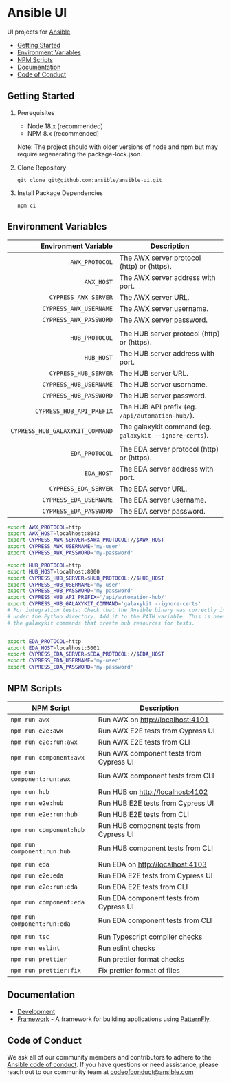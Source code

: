 # Ansible UI

UI projects for [Ansible](https://www.ansible.com).

- [Getting Started](#getting-started)
- [Environment Variables](#environment-variables)
- [NPM Scripts](#npm-scripts)
- [Documentation](#documentation)
- [Code of Conduct](#code-of-conduct)

## Getting Started

1. Prerequisites

   - Node 18.x (recommended)
   - NPM 8.x (recommended)

   Note: The project should with older versions of node and npm but may require regenerating the package-lock.json.

2. Clone Repository

   ```
   git clone git@github.com:ansible/ansible-ui.git
   ```

3. Install Package Dependencies

   ```
   npm ci
   ```

## Environment Variables

|            Environment Variable | Description                                             |
| ------------------------------: | ------------------------------------------------------- |
|                  `AWX_PROTOCOL` | The AWX server protocol (http) or (https).              |
|                      `AWX_HOST` | The AWX server address with port.                       |
|            `CYPRESS_AWX_SERVER` | The AWX server URL.                                     |
|          `CYPRESS_AWX_USERNAME` | The AWX server username.                                |
|          `CYPRESS_AWX_PASSWORD` | The AWX server password.                                |
|                                 |                                                         |
|                  `HUB_PROTOCOL` | The HUB server protocol (http) or (https).              |
|                      `HUB_HOST` | The HUB server address with port.                       |
|            `CYPRESS_HUB_SERVER` | The HUB server URL.                                     |
|          `CYPRESS_HUB_USERNAME` | The HUB server username.                                |
|          `CYPRESS_HUB_PASSWORD` | The HUB server password.                                |
|        `CYPRESS_HUB_API_PREFIX` | The HUB API prefix (eg. `/api/automation-hub/`).        |
| `CYPRESS_HUB_GALAXYKIT_COMMAND` | The galaxykit command (eg. `galaxykit --ignore-certs`). |
|                                 |                                                         |
|                  `EDA_PROTOCOL` | The EDA server protocol (http) or (https).              |
|                      `EDA_HOST` | The EDA server address with port.                       |
|            `CYPRESS_EDA_SERVER` | The EDA server URL.                                     |
|          `CYPRESS_EDA_USERNAME` | The EDA server username.                                |
|          `CYPRESS_EDA_PASSWORD` | The EDA server password.                                |

```zsh
export AWX_PROTOCOL=http
export AWX_HOST=localhost:8043
export CYPRESS_AWX_SERVER=$AWX_PROTOCOL://$AWX_HOST
export CYPRESS_AWX_USERNAME='my-user'
export CYPRESS_AWX_PASSWORD='my-password'

export HUB_PROTOCOL=http
export HUB_HOST=localhost:8000
export CYPRESS_HUB_SERVER=$HUB_PROTOCOL://$HUB_HOST
export CYPRESS_HUB_USERNAME='my-user'
export CYPRESS_HUB_PASSWORD='my-password'
export CYPRESS_HUB_API_PREFIX='/api/automation-hub/'
export CYPRESS_HUB_GALAXYKIT_COMMAND='galaxykit --ignore-certs'
# For integration tests: Check that the Ansible binary was correctly installed
# under the Python directory. Add it to the PATH variable. This is needed for
# the galaxykit commands that create hub resources for tests.


export EDA_PROTOCOL=http
export EDA_HOST=localhost:5001
export CYPRESS_EDA_SERVER=$EDA_PROTOCOL://$EDA_HOST
export CYPRESS_EDA_USERNAME='my-user'
export CYPRESS_EDA_PASSWORD='my-password'
```

## NPM Scripts

| NPM Script                  | Description                             |
| --------------------------- | --------------------------------------- |
| `npm run awx`               | Run AWX on <http://localhost:4101>      |
| `npm run e2e:awx`           | Run AWX E2E tests from Cypress UI       |
| `npm run e2e:run:awx`       | Run AWX E2E tests from CLI              |
| `npm run component:awx`     | Run AWX component tests from Cypress UI |
| `npm run component:run:awx` | Run AWX component tests from CLI        |
|                             |                                         |
| `npm run hub`               | Run HUB on <http://localhost:4102>      |
| `npm run e2e:hub`           | Run HUB E2E tests from Cypress UI       |
| `npm run e2e:run:hub`       | Run HUB E2E tests from CLI              |
| `npm run component:hub`     | Run HUB component tests from Cypress UI |
| `npm run component:run:hub` | Run HUB component tests from CLI        |
|                             |                                         |
| `npm run eda`               | Run EDA on <http://localhost:4103>      |
| `npm run e2e:eda`           | Run EDA E2E tests from Cypress UI       |
| `npm run e2e:run:eda`       | Run EDA E2E tests from CLI              |
| `npm run component:eda`     | Run EDA component tests from Cypress UI |
| `npm run component:run:eda` | Run EDA component tests from CLI        |
|                             |                                         |
| `npm run tsc`               | Run Typescript compiler checks          |
| `npm run eslint`            | Run eslint checks                       |
| `npm run prettier`          | Run prettier format checks              |
| `npm run prettier:fix`      | Fix prettier format of files            |

## Documentation

- [Development](./docs/DEVELOPMENT.md)
- [Framework](./framework/README.md) - A framework for building applications using [PatternFly](https://www.patternfly.org).

## Code of Conduct

We ask all of our community members and contributors to adhere to the [Ansible code of conduct](http://docs.ansible.com/ansible/latest/community/code_of_conduct.html). If you have questions or need assistance, please reach out to our community team at [codeofconduct@ansible.com](mailto:codeofconduct@ansible.com)
